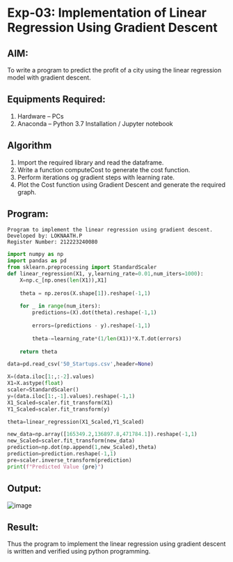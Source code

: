 # Exp-03: Implementation of Linear Regression Using Gradient Descent

## AIM:
To write a program to predict the profit of a city using the linear regression model with gradient descent.

## Equipments Required:
1. Hardware – PCs
2. Anaconda – Python 3.7 Installation / Jupyter notebook

## Algorithm
1. Import the required library and read the dataframe.
2. Write a function computeCost to generate the cost function.
3. Perform iterations og gradient steps with learning rate.
4. Plot the Cost function using Gradient Descent and generate the required graph.

## Program:
```
Program to implement the linear regression using gradient descent.
Developed by: LOKNAATH.P 
Register Number: 212223240080
```
```python
import numpy as np
import pandas as pd
from sklearn.preprocessing import StandardScaler
def linear_regression(X1, y,learning_rate=0.01,num_iters=1000):
    X=np.c_[np.ones(len(X1)),X1]
    
    theta = np.zeros(X.shape[1]).reshape(-1,1)
    
    for _ in range(num_iters):
        predictions=(X).dot(theta).reshape(-1,1)
        
        errors=(predictions - y).reshape(-1,1)
        
        theta-=learning_rate*(1/len(X1))*X.T.dot(errors)
        
    return theta

data=pd.read_csv('50_Startups.csv',header=None)

X=(data.iloc[1:,:-2].values)
X1=X.astype(float)
scaler=StandardScaler()
y=(data.iloc[1:,-1].values).reshape(-1,1)
X1_Scaled=scaler.fit_transform(X1)
Y1_Scaled=scaler.fit_transform(y)

theta=linear_regression(X1_Scaled,Y1_Scaled)

new_data=np.array([165349.2,136897.8,471784.1]).reshape(-1,1)
new_Scaled=scaler.fit_transform(new_data)
prediction=np.dot(np.append(1,new_Scaled),theta)
prediction=prediction.reshape(-1,1)
pre=scaler.inverse_transform(prediction)
print(f"Predicted Value {pre}")
```

## Output:
![image](https://github.com/user-attachments/assets/d64d1315-ba7e-4399-96a5-b033ae4fe9d0)



## Result:
Thus the program to implement the linear regression using gradient descent is written and verified using python programming.
